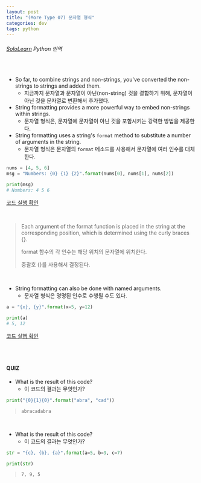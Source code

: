 ```yaml
---
layout: post
title: "(More Type 07) 문자열 형식"
categories: dev
tags: python
---
```


###### [SoloLearn](https://www.sololearn.com) Python 번역

<br>

- So far, to combine strings and non-strings, you've converted the non-strings to strings and added them.
  - 지금까지 문자열과 문자열이 아닌(non-string) 것을 결합하기 위해, 문자열이 아닌 것을 문자열로 변환해서 추가했다.
- String formatting provides a more powerful way to embed non-strings within strings.
  - 문자열 형식은, 문자열에 문자열이 아닌 것을 포함시키는 강력한 방법을 제공한다.
- String formatting uses a string\'s `format` method to substitute a number of arguments in the string.
  - 문자열 형식은 문자열의 `format` 메소드를 사용해서 문자열에 여러 인수를 대체한다.

```python
nums = [4, 5, 6]
msg = "Numbers: {0} {1} {2}".format(nums[0], nums[1], nums[2])

print(msg)
# Numbers: 4 5 6
```

[코드 실행 확인](https://code.sololearn.com/375/#py)

<br>

> Each argument of the format function is placed in the string at the corresponding position, which is determined using the curly braces \{\}.
>
> format 함수의 각 인수는 해당 위치의 문자열에 위치한다.
>
> 중괄호 \{\}를 사용해서 결정된다.

<br>

- String formatting can also be done with named arguments.
  - 문자열 형식은 명명된 인수로 수행될 수도 있다.

```python
a = "{x}, {y}".format(x=5, y=12)

print(a)
# 5, 12
```

[코드 실행 확인](https://code.sololearn.com/376/#py)

<br>

<br>

#### QUIZ

- What is the result of this code?
  - 이 코드의 결과는 무엇인가?

```python
print("{0}{1}{0}".format("abra", "cad"))
```

> `abracadabra`

<br>

- What is the result of this code?
  - 이 코드의 결과는 무엇인가?

```python
str = "{c}, {b}, {a}".format(a=5, b=9, c=7)

print(str)
```

> `7, 9, 5`

<br>

<br>